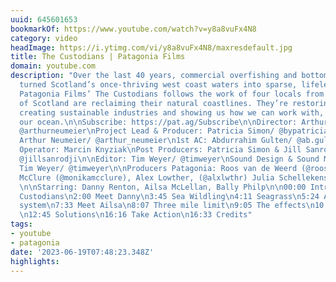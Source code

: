 ```yaml
---
uuid: 645601653
bookmarkOf: https://www.youtube.com/watch?v=y8a8vuFx4N8
category: video
headImage: https://i.ytimg.com/vi/y8a8vuFx4N8/maxresdefault.jpg
title: The Custodians | Patagonia Films
domain: youtube.com
description: "Over the last 40 years, commercial overfishing and bottom trawling have
  turned Scotland’s once-thriving west coast waters into sparse, lifeless deserts.
  Patagonia Films’ The Custodians follows the work of four locals from the West Coast
  of Scotland are reclaiming their natural coastlines. They’re restoring wildlife,
  creating sustainable industries and showing us how we can work with, not against,
  our ocean.\n\nSubscribe: https://pat.ag/Subscribe\n\nDirector: Arthur Neumeier/
  @arthurneumeier\nProject Lead & Producer: Patricia Simon/ @bypatriciasimon\nDOP:
  Arthur Neumeier/ @arthur_neumeier\n1st AC: Abdurrahim Gulten/ @ab.gulten\nSound
  Operator: Marcin Knyziak\nPost Producers: Patricia Simon & Jill Sanrodji/ @bypatriciasimon
  @jillsanrodji\n\nEditor: Tim Weyer/ @timweyer\nSound Design & Sound Mix: Tim Pringle\nColorist:
  Tim Weyer/ @timweyer\n\nProducers Patagonia: Roos van de Weerd (@roosvdweerd), Monika
  McClure (@monikamcclure), Alex Lowther, (@alxlwthr) Julia Schellekens (@schellekensjulia)
  \n\nStarring: Danny Renton, Ailsa McLellan, Bally Philp\n\n00:00 Intro\n01:40 The
  Custodians\n2:00 Meet Danny\n3:45 Sea Wildling\n4:11 Seagrass\n5:24 A different
  system\n7:33 Meet Ailsa\n8:07 Three mile limit\n9:05 The effects\n10:10 Meet Bally
  \n12:45 Solutions\n16:16 Take Action\n16:33 Credits"
tags:
- youtube
- patagonia
date: '2023-06-19T07:48:23.348Z'
highlights: 
---
```



